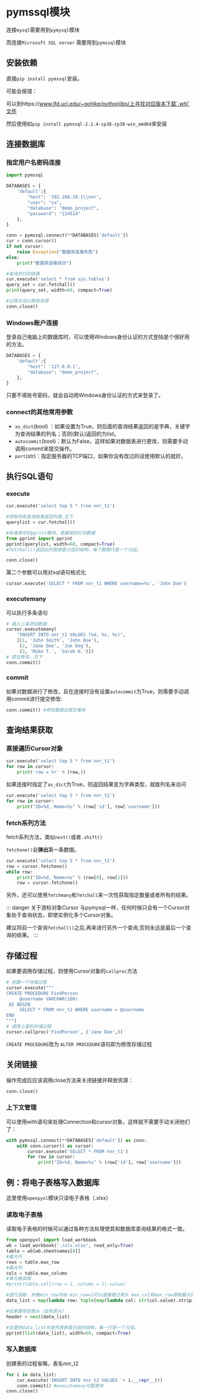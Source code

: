 # pymssql模块

连接`mysql`需要用到`pymysql`模块

而连接`Microsoft SQL server` 需要用到`pymssql`模块

## 安装依赖

直接`pip install pymssql`安装。

可能会报错：

可以到https://www.lfd.uci.edu/~gohlke/pythonlibs/上寻找对应版本下载`.whl`文件

然后使用如`pip install pymssql-2.1.4-cp38-cp38-win_amd64`来安装



## 连接数据库

### 指定用户名密码连接

```python
import pymssql

DATABASES = {
    'default':{
        "host": '192.168.10.1\\nnr',
        "user": "sa",
        "database": "demo_project",
        "password": "114514"
    },
}

conn = pymssql.connect(**DATABASES['default'])
cur = conn.cursor()
if not cursor:
    raise Exception("数据库连接失败")
else:
    print("数据库连接成功")

#查询并打印结果
cur.execute('select * from sys.tables')
query_set = cur.fetchall()
print(query_set, width=60, compact=True)

#记得关闭以释放资源
conn.close()
```

### Windows账户连接

登录自己电脑上的数据库时，可以使用Windows身份认证的方式登陆是个很好用的方法。

```python
DATABASES = {
    'default':{
        "host": '127.0.0.1',
        "database": "demo_project",
    },
}
```

只要不填账号密码，就会自动用Windows身份认证的方式来登录了。

### connect的其他常用参数

- `as_dict`(bool) ：如果设置为True，则后面的查询结果返回的是字典，关键字为查询结果的列名；否则(默认)返回的为list。
- `autocommit`(bool)：默认为False，这样如果对数据表进行更改，则需要手动调用commit来提交操作。
- `port`(str)：指定服务器的TCP端口，如果你没有改过的话使用默认的就好。



## 执行SQL语句

### execute

```python
cur.execute('select top 5 * from nnr_t1')

#获取所有查询结果返回列表,见下
querylist = cur.fetchall()

#标准库中的pprint模块，更美观的打印数据
from pprint import pprint
pprint(querylist, width=60, compact=True)
#fetchall()返回出列表嵌套元组的结构，每个数据行是一个元组。

conn.close()
```

第二个参数可以用对sql语句格式化

```python
cursor.execute('SELECT * FROM nnr_t1 WHERE username=%s', 'John Doe')
```

### executemany

可以执行多条语句

```python
# 插入三条测试数据
cursor.executemany(
    "INSERT INTO nnr_t1 VALUES (%d, %s, %s)",
    [(1, 'John Smith', 'John Doe'),
     (2, 'Jane Doe', 'Joe Dog'),
     (3, 'Mike T.', 'Sarah H.')])
# 提交修改，见下
conn.commit()
```

### commit

如果对数据进行了修改，且在连接时没有设置`autocommit`为True，则需要手动调用commit进行提交修改:

```python
conn.commit() #修改数据后提交事务
```



## 查询结果获取

### 直接遍历Cursor对象

```python
cur.execute('select top 5 * from nnr_t1')
for row in cursor:
    print('row = %r' % (row,))
```

如果连接时指定了`as_dict`为True，则返回结果变为字典类型，就能列名来访问

```python
cur.execute('select top 5 * from nnr_t1')
for row in cursor:
    print("ID=%d, Name=%s" % (row['id'], row['username']))
```

### fetch系列方法

fetch系列方法，类似`next()`或者`.shift()`

`fetchone()`会**弹出**第一条数据。

```python
cur.execute('select top 5 * from nnr_t1')
row = cursor.fetchone()
while row:
    print("ID=%d, Name=%s" % (row[0], row[1]))
    row = cursor.fetchone()
```

另外，还可以使用`fetchmany`和`fetchall`来一次性获取指定数量或者所有的结果。

::: danger 关于游标对象Cursor
与pymysql一样，任何时候只会有一个Cursor对象处于查询状态，即使实例化多个Cursor对象。

建议将前一个查询`fetchall()`之后,再来进行另外一个查询,否则永远是最后一个查询的结果。
:::


## 存储过程

如果要调用存储过程，则使用Cursor对象的`callproc`方法

```python
# 创建一个存储过程
cursor.execute("""
CREATE PROCEDURE FindPerson
     @username VARCHAR(100)
 AS BEGIN
     SELECT * FROM nnr_t1 WHERE username = @username
END
""")
# 调用上面的存储过程
cursor.callproc('FindPerson', ('Jane Doe',))
```

`CREATE PROCEDURE`改为 `ALTER PROCEDURE`语句即为修改存储过程



## 关闭链接

操作完成后应该调用close方法来关闭链接并释放资源：

```python
conn.close()
```

### 上下文管理

可以使用with语句来处理Connection和cursor对象，这样就不需要手动关闭他们了：

```python
with pymssql.connect(**DATABASES['default']) as conn:
    with conn.cursor() as cursor:
        cursor.execute('SELECT * FROM nnr_t1')
        for row in cursor:
            print("ID=%d, Name=%s" % (row['id'], row['username']))
```



## 例：将电子表格写入数据库

这里使用`openpyxl`模块只读电子表格（.xlsx）

### 读取电子表格

读取电子表格的时候可以通过各种方法处理使其和数据库查询结果的格式一致。

```python
from openpyxl import load_workbook
wb = load_workbook('./xls.xlsx', read_only=True)
table = wb[wb.sheetnames[0]]
#最大行
rows = table.max_row
#最大列
cols = table.max_column 
#单元格读取
#print(table.cell(row = 1, column = 1).value)

#逐行读取，参数min_row开始 min_row=2可以直接跳过表头 max_col和max_row限制最大的行列数
data_list = map(lambda row: tuple(map(lambda col: str(col.value).strip(), row)),table.iter_rows(min_row=1, max_col=cols, max_row=rows))

#如果要得到表头（去除表头）
header = next(data_list)

#这里的data_list也是列表嵌套元组的结构，每一行是一个元组。
pprint(list(data_list), width=60, compact=True)
```

### 写入数据库

创建表的过程省略，表名nnr_t2

```python
for i in data_list:
    cur.execute('INSERT INTO nnr_t2 VALUES '+ i.__repr__())
    conn.commit() #executemany可能更快
conn.close()
```
